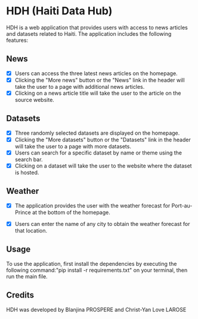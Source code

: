 # HDH (Haiti Data Hub)
HDH is a web application that provides users with access to news articles and datasets related to Haiti. The application includes the following features:

## News
- [x] Users can access the three latest news articles on the homepage.
- [x] Clicking the "More news" button or the "News" link in the header will take the user to a page with additional news articles.
- [x] Clicking on a news article title will take the user to the article on the source website.
## Datasets
- [x] Three randomly selected datasets are displayed on the homepage.
- [x] Clicking the "More datasets" button or the "Datasets" link in the header will take the user to a page with more datasets.
- [x] Users can search for a specific dataset by name or theme using the search bar.
- [x] Clicking on a dataset will take the user to the website where the dataset is hosted.
## Weather
- [x] The application provides the user with the weather forecast for Port-au-Prince at the bottom of the homepage.
- [x] Users can enter the name of any city to obtain the weather forecast for that location.


## Usage
To use the application, first install the dependencies by executing the following command:"pip install -r requirements.txt" on your terminal, then run the main file.


## Credits
HDH was developed by Blanjina PROSPERE and Christ-Yan Love LAROSE






